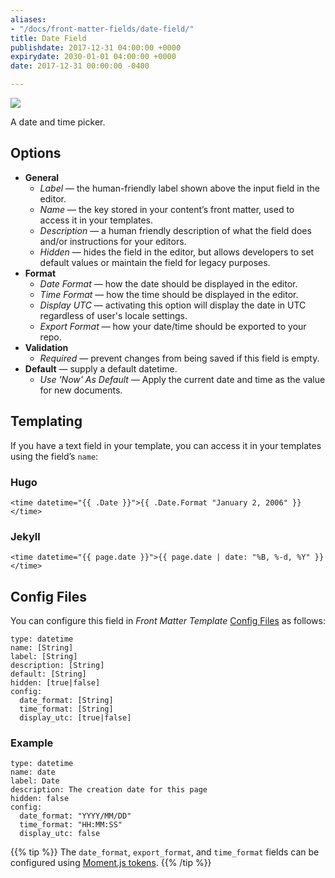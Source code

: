 ```yaml
---
aliases:
- "/docs/front-matter-fields/date-field/"
title: Date Field
publishdate: 2017-12-31 04:00:00 +0000
expirydate: 2030-01-01 04:00:00 +0000
date: 2017-12-31 00:00:00 -0400

---
```


![](/uploads/2018/01/datetime-preview.png)

A date and time picker.

## Options

- **General**
  - _Label_ &mdash; the human-friendly label shown above the input field in the editor.
  - _Name_ &mdash; the key stored in your content’s front matter, used to access it in your templates.
  - _Description_ &mdash; a human friendly description of what the field does and/or instructions for your editors.
  - _Hidden_ &mdash; hides the field in the editor, but allows developers to set default values or maintain the field for legacy purposes.
- **Format**
  - _Date Format_ &mdash; how the date should be displayed in the editor.
  - _Time Format_ &mdash; how the time should be displayed in the editor.
  - _Display UTC_ &mdash; activating this option will display the date in UTC regardless of user's locale settings.
  - _Export Format_ &mdash; how your date/time should be exported to your repo.
- **Validation**
  - _Required_ &mdash; prevent changes from being saved if this field is empty.
- **Default** &mdash; supply a default datetime.
  - _Use 'Now' As Default_ &mdash; Apply the current date and time as the value for new documents.

## Templating

If you have a text field in your template, you can access it in your templates using the field’s `name`:

### Hugo
```
<time datetime="{{ .Date }}">{{ .Date.Format "January 2, 2006" }}</time>
```

### Jekyll
```
<time datetime="{{ page.date }}">{{ page.date | date: "%B, %-d, %Y" }}</time>
```

## Config Files

You can configure this field in _Front Matter Template_ [Config Files](/docs/settings/config-files/) as follows:

    type: datetime
    name: [String]
    label: [String]
    description: [String] 
    default: [String]
    hidden: [true|false]
    config:
      date_format: [String]
      time_format: [String]
      display_utc: [true|false]

### Example
    type: datetime
    name: date
    label: Date
    description: The creation date for this page 
    hidden: false
    config:
      date_format: "YYYY/MM/DD"
      time_format: "HH:MM:SS"
      display_utc: false

{{% tip %}}
The `date_format`, `export_format`, and `time_format` fields can be configured using [Moment.js tokens](https://momentjs.com/docs/#year-month-and-day-tokens).
{{% /tip %}}
